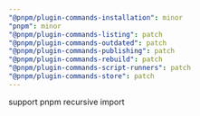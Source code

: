 ```yaml
---
"@pnpm/plugin-commands-installation": minor
"pnpm": minor
"@pnpm/plugin-commands-listing": patch
"@pnpm/plugin-commands-outdated": patch
"@pnpm/plugin-commands-publishing": patch
"@pnpm/plugin-commands-rebuild": patch
"@pnpm/plugin-commands-script-runners": patch
"@pnpm/plugin-commands-store": patch
---
```


support pnpm recursive import
